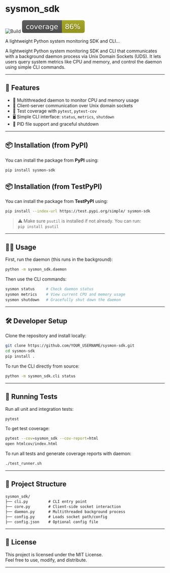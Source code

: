 # sysmon_sdk

![Build](https://github.com/gupta55760/sysmon-sdk/actions/workflows/python-tests.yml/badge.svg)
![Coverage](coverage.svg)

A lightweight Python system monitoring SDK and CLI...


A lightweight Python system monitoring SDK and CLI that communicates with a background daemon process via Unix Domain Sockets (UDS). It lets users query system metrics like CPU and memory, and control the daemon using simple CLI commands.

---

## 🚀 Features

- 🔧 Multithreaded daemon to monitor CPU and memory usage
- 📡 Client-server communication over Unix domain sockets
- 🧪 Test coverage with `pytest`, `pytest-cov`
- 🖥 Simple CLI interface: `status`, `metrics`, `shutdown`
- 🔐 PID file support and graceful shutdown

---

## 📦 Installation (from PyPI)

You can install the package from **PyPI** using:

```bash
pip install sysmon-sdk
```


## 📦 Installation (from TestPyPI)

You can install the package from **TestPyPI** using:

```bash
pip install --index-url https://test.pypi.org/simple/ sysmon-sdk
```

> ⚠️ Make sure `psutil` is installed if not already. You can run:  
> `pip install psutil`

---

## 🧑‍💻 Usage

First, run the daemon (this runs in the background):

```bash
python -m sysmon_sdk.daemon
```

Then use the CLI commands:

```bash
sysmon status     # Check daemon status
sysmon metrics    # View current CPU and memory usage
sysmon shutdown   # Gracefully shut down the daemon
```

---

## 🛠 Developer Setup

Clone the repository and install locally:

```bash
git clone https://github.com/YOUR_USERNAME/sysmon-sdk.git
cd sysmon-sdk
pip install .
```

To run the CLI directly from source:

```bash
python -m sysmon_sdk.cli status
```

---

## 🧪 Running Tests

Run all unit and integration tests:

```bash
pytest
```

To get test coverage:

```bash
pytest --cov=sysmon_sdk --cov-report=html
open htmlcov/index.html
```

To run all tests and generate coverage reports with daemon:

```bash
./test_runner.sh
```

---

## 📁 Project Structure

```
sysmon_sdk/
├── cli.py         # CLI entry point
├── core.py        # Client-side socket interaction
├── daemon.py      # Multithreaded background process
├── config.py      # Loads socket path/config
├── config.json    # Optional config file
```

---

## 📜 License

This project is licensed under the MIT License.  
Feel free to use, modify, and distribute.

---

